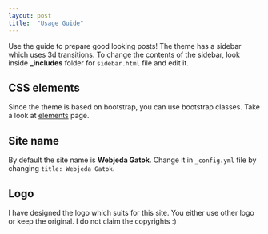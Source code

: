 ```yaml
---
layout: post
title:  "Usage Guide"
---
```


Use the guide to prepare good looking posts! The theme has a sidebar which uses 3d transitions. To change the contents of the sidebar, look inside **_includes** folder for ``sidebar.html`` file and edit it.


## CSS elements
Since the theme is based on bootstrap, you can use bootstrap classes. Take a look at [elements](/elements) page.

## Site name
By default the site name is **Webjeda Gatok**. Change it in ``_config.yml`` file by changing ``title: Webjeda Gatok``.

## Logo
I have designed the logo which suits for this site. You either use other logo or keep the original. I do not claim the copyrights :)
